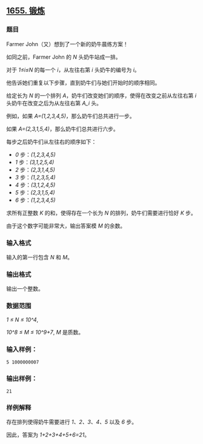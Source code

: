 ## [1655. 锻炼](https://www.acwing.com/problem/content/1657/)

### 题目

Farmer John（又）想到了一个新的奶牛晨练方案！

如同之前，Farmer John 的 *N* 头奶牛站成一排。

对于 *1≤i≤N* 的每一个 *i*，从左往右第 *i* 头奶牛的编号为 *i*。

他告诉她们重复以下步骤，直到奶牛们与她们开始时的顺序相同。

给定长为 *N* 的一个排列 *A*，奶牛们改变她们的顺序，使得在改变之前从左往右第 *i* 头奶牛在改变之后为从左往右第 *A_i* 头。

例如，如果 *A=(1,2,3,4,5)*，那么奶牛们总共进行一步。

如果 *A=(2,3,1,5,4)*，那么奶牛们总共进行六步。

每步之后奶牛们从左往右的顺序如下：

- *0* 步：*(1,2,3,4,5)*
- *1* 步：*(3,1,2,5,4)*
- *2* 步：*(2,3,1,4,5)*
- *3* 步：*(1,2,3,5,4)*
- *4* 步：*(3,1,2,4,5)*
- *5* 步：*(2,3,1,5,4)*
- *6* 步：*(1,2,3,4,5)*

求所有正整数 *K* 的和，使得存在一个长为 *N* 的排列，奶牛们需要进行恰好 *K* 步。

由于这个数字可能非常大，输出答案模 *M* 的余数。

### 输入格式

输入的第一行包含 *N* 和 *M*。

### 输出格式

输出一个整数。

### 数据范围

*1 ≤ N ≤ 10^4*,

*10^8 ≤ M ≤ 10^9+7*, *M* 是质数。

### 输入样例：

```
5 1000000007
```

### 输出样例：

```
21
```

### 样例解释

存在排列使得奶牛需要进行 *1、2、3、4、5* 以及 *6* 步。

因此，答案为 *1+2+3+4+5+6=21*。
